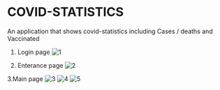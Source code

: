 # COVID-STATISTICS

An application that shows covid-statistics including Cases / deaths and Vaccinated

1. Login page
![1](https://user-images.githubusercontent.com/64398993/147633898-03eb21b2-d3d7-4669-bfc7-c3370b43f358.JPG)

2. Enterance page
![2](https://user-images.githubusercontent.com/64398993/147633922-523e8ab6-044c-4486-a8b2-ae3ac19af019.JPG)

3.Main page
![3](https://user-images.githubusercontent.com/64398993/147633930-d200cedd-b2b1-496a-95d8-59fca34cc91c.JPG)
![4](https://user-images.githubusercontent.com/64398993/147633938-62d08c43-b5f7-40be-a15c-ec30d25aef66.JPG)
![5](https://user-images.githubusercontent.com/64398993/147633981-741562d0-99fc-4933-aeb4-c42136c0fa27.JPG)
